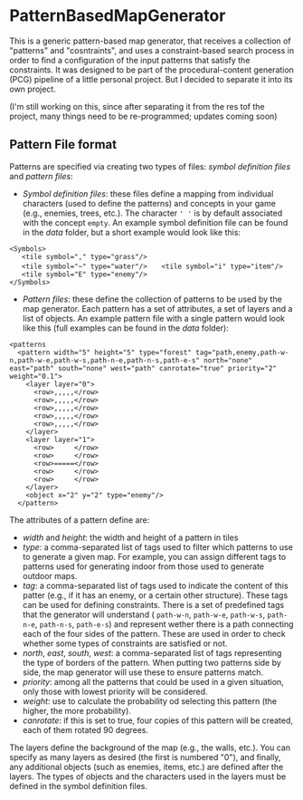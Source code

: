 # PatternBasedMapGenerator

This is a generic pattern-based map generator, that receives a collection of "patterns" and "cosntraints", and uses a constraint-based search process in order to find a configuration of the input patterns that satisfy the constraints. It was designed to be part of the procedural-content generation (PCG) pipeline of a little personal project. But I decided to separate it into its own project.

(I'm still working on this, since after separating it from the res tof the project, many things need to be re-programmed; updates coming soon)

## Pattern File format

Patterns are specified via creating two types of files: _symbol definition files_ and _pattern files_:

- _Symbol definition files_: these files define a mapping from individual characters (used to define the patterns) and concepts in your game (e.g., enemies, trees, etc.). The character `' '` is by default associated with the concept `empty`. An example symbol definition file can be found in the _data_ folder, but a short example would look like this:

`<Symbols>`  
` 	<tile symbol="," type="grass"/>`  
` 	<tile symbol="~" type="water"/>`
` 	<tile symbol="i" type="item"/>`  
`  	<tile symbol="E" type="enemy"/>`  
`</Symbols>`  

- _Pattern files_: these define the collection of patterns to be used by the map generator. Each pattern has a set of attributes, a set of layers and a list of objects. An example pattern file with a single pattern would look like this (full examples can be found in the _data_ folder):

`<patterns`  
`  <pattern width="5" height="5" type="forest" tag="path,enemy,path-w-n,path-w-e,path-w-s,path-n-e,path-n-s,path-e-s" north="none" east="path" south="none" west="path" canrotate="true" priority="2" weight="0.1">`  
`    <layer layer="0">`  
`      <row>,,,,,</row>`  
`      <row>,,,,,</row>`  
`      <row>,,,,,</row>`  
`      <row>,,,,,</row>`  
`      <row>,,,,,</row>`  
`    </layer>`  
`    <layer layer="1">`  
`      <row>     </row>`  
`      <row>     </row>`  
`      <row>=====</row>`  
`      <row>     </row>`  
`      <row>     </row>`  
`    </layer>`  
`    <object x="2" y="2" type="enemy"/>`  
`  </pattern>`  

The attributes of a pattern define are:
- _width_ and _height_: the width and height of a pattern in tiles
- _type_: a comma-separated list of tags used to filter which patterns to use to generate a given map. For example, you can assign different tags to patterns used for generating indoor from those used to generate outdoor maps.
- _tag_: a comma-separated list of tags used to indicate the content of this patter (e.g., if it has an enemy, or a certain other structure). These tags can be used for defining constraints. There is a set of predefined tags that the generator will understand ( `path-w-n`, `path-w-e`, `path-w-s`, `path-n-e`, `path-n-s`, `path-e-s`) and represent wether there is a path connecting each of the four sides of the pattern. These are used in order to check whether some types of constraints are satisfied or not.
- _north_, _east_, _south_, _west_: a comma-separated list of tags representing the type of borders of the pattern. When putting two patterns side by side, the map generator will use these to ensure patterns match.
- _priority_: among all the patterns that could be used in a given situation, only those with lowest priority will be considered.
- _weight_: use to calculate the probability od selecting this pattern (the higher, the more probability).
- _canrotate_: if this is set to true, four copies of this pattern will be created, each of them rotated 90 degrees.

The layers define the background of the map (e.g., the walls, etc.). You can specify as many layers as desired (the first is numbered "0"), and finally, any additional objects (such as enemies, items, etc.) are defined after the layers. The types of objects and the characters used in the layers must be defined in the symbol definition files.
